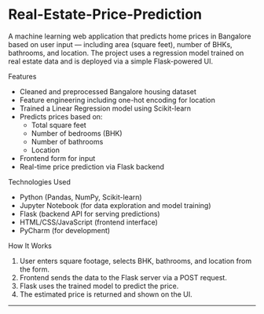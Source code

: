 # Real-Estate-Price-Prediction
 A machine learning web application that predicts home prices in Bangalore based on user input — including area (square feet), number of BHKs, bathrooms, and location. The project uses a regression model trained on real estate data and is deployed via a simple Flask-powered UI.



 Features

- Cleaned and preprocessed Bangalore housing dataset
- Feature engineering including one-hot encoding for location
- Trained a Linear Regression model using Scikit-learn
- Predicts prices based on:
  - Total square feet
  - Number of bedrooms (BHK)
  - Number of bathrooms
  - Location
- Frontend form for input
- Real-time price prediction via Flask backend



 Technologies Used

- Python (Pandas, NumPy, Scikit-learn)
- Jupyter Notebook (for data exploration and model training)
- Flask (backend API for serving predictions)
- HTML/CSS/JavaScript (frontend interface)
- PyCharm (for development)



How It Works

1. User enters square footage, selects BHK, bathrooms, and location from the form.
2. Frontend sends the data to the Flask server via a POST request.
3. Flask uses the trained model to predict the price.
4. The estimated price is returned and shown on the UI.

---



